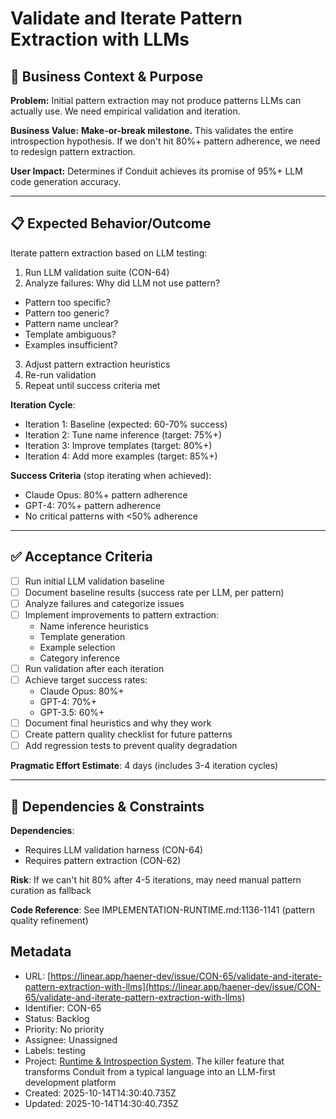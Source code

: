# Validate and Iterate Pattern Extraction with LLMs

## 🎯 Business Context & Purpose

**Problem:** Initial pattern extraction may not produce patterns LLMs can actually use. We need empirical validation and iteration.

**Business Value:** **Make-or-break milestone.** This validates the entire introspection hypothesis. If we don't hit 80%+ pattern adherence, we need to redesign pattern extraction.

**User Impact:** Determines if Conduit achieves its promise of 95%+ LLM code generation accuracy.

---

## 📋 Expected Behavior/Outcome

Iterate pattern extraction based on LLM testing:

1. Run LLM validation suite (CON-64)
2. Analyze failures: Why did LLM not use pattern?

- Pattern too specific?
- Pattern too generic?
- Pattern name unclear?
- Template ambiguous?
- Examples insufficient?

3. Adjust pattern extraction heuristics
4. Re-run validation
5. Repeat until success criteria met

**Iteration Cycle**:

- Iteration 1: Baseline (expected: 60-70% success)
- Iteration 2: Tune name inference (target: 75%+)
- Iteration 3: Improve templates (target: 80%+)
- Iteration 4: Add more examples (target: 85%+)

**Success Criteria** (stop iterating when achieved):

- Claude Opus: 80%+ pattern adherence
- GPT-4: 70%+ pattern adherence
- No critical patterns with <50% adherence

---

## ✅ Acceptance Criteria

- [ ] Run initial LLM validation baseline
- [ ] Document baseline results (success rate per LLM, per pattern)
- [ ] Analyze failures and categorize issues
- [ ] Implement improvements to pattern extraction:
  - Name inference heuristics
  - Template generation
  - Example selection
  - Category inference
- [ ] Run validation after each iteration
- [ ] Achieve target success rates:
  - Claude Opus: 80%+
  - GPT-4: 70%+
  - GPT-3.5: 60%+
- [ ] Document final heuristics and why they work
- [ ] Create pattern quality checklist for future patterns
- [ ] Add regression tests to prevent quality degradation

**Pragmatic Effort Estimate**: 4 days (includes 3-4 iteration cycles)

---

## 🔗 Dependencies & Constraints

**Dependencies**:

- Requires LLM validation harness (CON-64)
- Requires pattern extraction (CON-62)

**Risk**: If we can't hit 80% after 4-5 iterations, may need manual pattern curation as fallback

**Code Reference**: See IMPLEMENTATION-RUNTIME.md:1136-1141 (pattern quality refinement)

## Metadata

- URL: [https://linear.app/haener-dev/issue/CON-65/validate-and-iterate-pattern-extraction-with-llms](https://linear.app/haener-dev/issue/CON-65/validate-and-iterate-pattern-extraction-with-llms)
- Identifier: CON-65
- Status: Backlog
- Priority: No priority
- Assignee: Unassigned
- Labels: testing
- Project: [Runtime & Introspection System](https://linear.app/haener-dev/project/runtime-and-introspection-system-686ca36aee55). The killer feature that transforms Conduit from a typical language into an LLM-first development platform
- Created: 2025-10-14T14:30:40.735Z
- Updated: 2025-10-14T14:30:40.735Z
